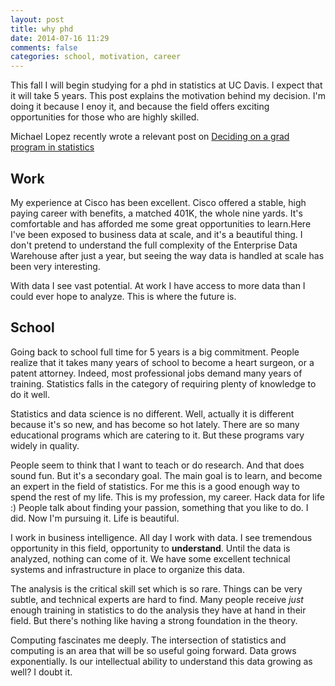 ```yaml
---
layout: post
title: why phd
date: 2014-07-16 11:29
comments: false
categories: school, motivation, career
---
```


This fall I will begin studying for a phd in statistics at UC Davis. I expect that it will take 5 years. This post explains the motivation behind my decision. I'm doing it because I enoy it, and because the field offers exciting opportunities for those who are highly skilled.

Michael Lopez recently wrote a relevant post on [Deciding on a grad program in statistics](http://statsbylopez.com/2014/07/19/part-i-deciding-on-a-graduate-program-in-statistics/)

## Work

My experience at Cisco has been excellent. Cisco offered a stable, high paying career with benefits, a matched 401K, the whole nine yards.
It's comfortable and has afforded me some great opportunities to learn.Here I've been exposed to business data at scale, and it's a beautiful thing. I don't pretend to understand the full complexity of the Enterprise Data Warehouse after just a year, but seeing the way data is handled at scale has been very interesting.

With data I see vast potential. At work I have access to more data than I could ever hope to analyze. This is where the future is.

## School

Going back to school full time for 5 years is a big commitment. People realize that it takes many years of school to become a heart surgeon, or a patent attorney. Indeed, most professional jobs demand many years of training. Statistics falls in the category of requiring plenty of knowledge to do it well.

Statistics and data science is no different. Well, actually it is different because it's so new, and has become so hot lately. There are so many educational programs which are catering to it. But these programs vary widely in quality. 

People seem to think that I want to teach or do research. And that does sound fun. But it's a secondary goal. The main goal is to learn, and become an expert in the field of statistics.
For me this is a good enough way to spend the rest of my life. This is my profession, my career. Hack data for life :) People talk about finding your passion, something that you like to do. I did. Now I'm pursuing it. Life is beautiful.

I work in business intelligence. All day I work with data. I see tremendous opportunity in this field, opportunity to **understand**. Until the data is analyzed, nothing can come of it. We have some excellent technical systems and infrastructure in place to organize this data. 

The analysis is the critical skill set which is so rare. Things can be very subtle, and technical experts are hard to find. Many people receive *just* enough training in statistics to do the analysis they have at hand in their field. But there's nothing like having a strong foundation in the theory.

Computing fascinates me deeply. The intersection of statistics and computing is an area that will be so useful going forward. Data grows exponentially. Is our intellectual ability to understand this data growing as well? I doubt it.









